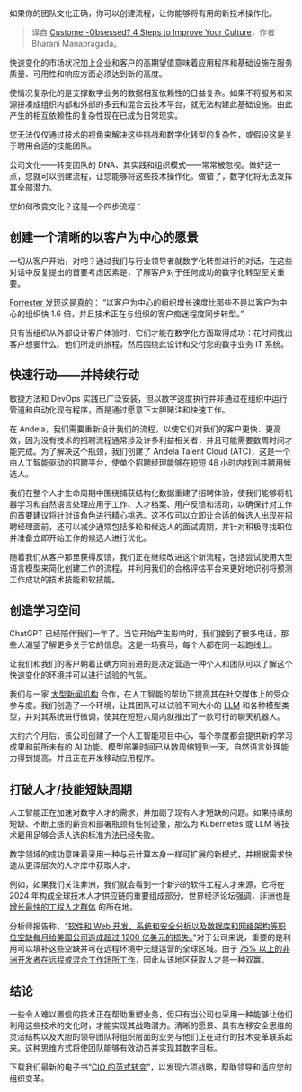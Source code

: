 
<!--
title: 以客户为中心？改善企业文化的4个步骤
cover: https://cdn.thenewstack.io/media/2024/04/f690cef1-people.png
-->

如果你的团队文化正确，你可以创建流程，让你能够将有用的新技术操作化。

> 译自 [Customer-Obsessed? 4 Steps to Improve Your Culture](https://thenewstack.io/customer-obsessed-4-steps-to-improve-your-culture/)，作者 Bharani Manapragada。

快速变化的市场状况加上企业和客户的高期望值意味着应用程序和基础设施在服务质量、可用性和响应方面必须达到新的高度。

使情况复杂化的是支撑数字业务的数据相互依赖性的日益复杂。如果不将服务和来源拼凑成组织内部和外部的多云和混合云技术平台，就无法构建此基础设施。由此产生的相互依赖性的复杂性现在已成为日常现实。

您无法仅仅通过技术的视角来解决这些挑战和数字化转型的复杂性，或假设这是关于聘用合适的技能团队。

公司文化——转变团队的 DNA、其实践和组织模式——常常被忽视。做好这一点，您就可以创建流程，让您能够将这些技术操作化。做错了，数字化将无法发挥其全部潜力。

您如何改变文化？这是一个四步流程：

## 创建一个清晰的以客户为中心的愿景

一切从客户开始，对吧？通过我们与行业领导者就数字化转型进行的对话，在这些对话中反复提出的首要考虑因素是，了解客户对于任何成功的数字化转型至关重要。

[Forrester 发现这是真的](https://www.forrester.com/report/the-state-of-customer-obsession-2023/RES179912)： “以客户为中心的组织增长速度比那些不是以客户为中心的组织快 1.6 倍，并且技术正在与组织的客户痴迷程度同步转型。”

只有当组织从外部设计客户体验时，它们才能在数字化方面取得成功：花时间找出客户想要什么、他们所走的旅程，然后围绕此设计和交付您的数字业务 IT 系统。

## 快速行动——并持续行动

敏捷方法和 DevOps 实践已广泛安装，但以数字速度执行并非通过在组织中运行管道和自动化现有程序，而是通过愿意下大胆赌注和快速工作。

在 Andela，我们需要重新设计我们的流程，以使它们对我们的客户更快、更高效，因为没有技术的招聘流程通常涉及许多利益相关者，并且可能需要数周时间才能完成。为了解决这个瓶颈，我们创建了 Andela Talent Cloud (ATC)，这是一个由人工智能驱动的招聘平台，使单个招聘经理能够在短短 48 小时内找到并聘用候选人。

我们在整个人才生命周期中围绕捕获结构化数据重建了招聘体验，使我们能够将机器学习和自然语言处理应用于工作、人才档案、用户反馈和活动，以确保针对工作的首要建议将针对该角色进行精心挑选。这不仅可以立即让合适的候选人出现在招聘经理面前，还可以减少通常包括多轮和候选人的面试周期，并针对积极寻找职位并准备立即开始工作的候选人进行优化。

随着我们从客户那里获得反馈，我们正在继续改进这个新流程，包括尝试使用大型语言模型来简化创建工作的流程，并利用我们的合格评估平台来更好地识别将预测工作成功的技术技能和软技能。

## 创造学习空间

ChatGPT 已经陪伴我们一年了。当它开始产生影响时，我们接到了很多电话，那些人渴望了解更多关于它的信息。这是一场赛马，每个人都在同一起跑线上。

让我们和我们的客户朝着正确方向前进的是决定营造一种个人和团队可以了解这个快速变化的环境并可以进行试验的气氛。

我们与一家 [大型新闻机构](https://youtu.be/iMftWzqGxnQ) 合作，在人工智能的帮助下提高其在社交媒体上的受众参与度。我们创造了一个环境，让其团队可以试验不同大小的 [LLM](https://roadmap.sh/guides/free-resources-to-learn-llms) 和各种模型类型，并对其系统进行微调，使其在短短六周内就推出了一款可行的聊天机器人。

大约六个月后，该公司创建了一个人工智能项目中心，每个季度都会提供新的学习成果和前所未有的 AI 功能。模型部署时间已从数周缩短到一天，自然语言处理能力得到提高，并且正在开发移动应用程序。

## 打破人才/技能短缺周期

人工智能正在加速对数字人才的需求，并加剧了现有人才短缺的问题。如果持续的短缺、不断上涨的薪资和部署瓶颈有任何迹象，那么为 Kubernetes 或 LLM 等技术雇用足够合适人选的标准方法已经失败。

数字领域的成功意味着采用一种与云计算本身一样可扩展的新模式，并根据需求快速从更深层次的人才库中获取人才。

例如，如果我们关注非洲，我们就会看到一个新兴的软件工程人才来源，它将在 2024 年构成全球技术人才供应链的重要组成部分。世界经济论坛强调，非洲也是 [增长最快的工程人才群体](https://qz.com/africa/1743569/africa-is-the-fastest-growing-continent-for-developers-globally) 的所在地。

分析师报告称，“[软件和 Web 开发、系统和安全分析以及数据库和网络架构等职位空缺每月给美国公司造成超过 1200 亿美元的损失。](https://finance.yahoo.com/news/unfilled-jobs-costing-economy-over-130000019.html)”对于公司来说，重要的是利用可以填补这些空缺并可在远程环境中无缝运营的全球区域。由于 [75% 以上的非洲开发者在远程或混合工作场所工作](https://andela.com/africa-developer-survey/)，因此从该地区获取人才是一种双赢。

## 结论

一些令人难以置信的技术正在帮助重塑业务，但只有当公司也采用一种能够让他们利用这些技术的文化时，才能实现其战略潜力。清晰的愿景、具有左移安全思维的灵活结构以及大胆的领导团队将组织层面的业务与他们正在进行的技术变革联系起来。这种思维方式将使团队能够有效动员并实现其数字目标。

下载我们最新的电子书“[CIO 的范式转变](https://andela.com/resource/the-shifting-paradigm-of-the-cio/?utm_medium=contentmarketing&utm_source=ebook&utm_campaign=client-global-2024-02-digital-transformation&utm_content=shifting-paradigm&utm_term=byline)”，以发现六项战略，帮助领导和适应您的组织变革。
